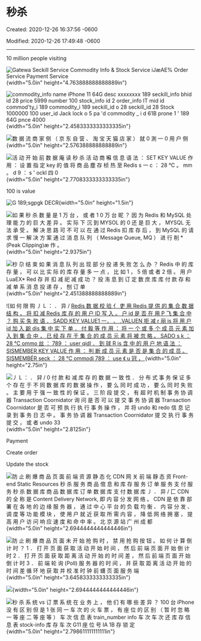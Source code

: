 # 秒杀

Created: 2020-12-26 16:37:56 -0600

Modified: 2020-12-26 17:49:48 -0600

---

10 million people visiting





![Gatewa Seckill Service Commodity Info & Stock Service iJæAE% Order Service Payment Service ](../../media/Payment^JTrade-秒杀-秒杀-image1.png){width="5.0in" height="4.763888888888889in"}



![commodity_info name iPhone 11 64G desc xxxxxxxx 189 seckill_info bhid id 28 price 5999 number 100 stock_info id 2 order_info IT mid id commod'ty_i 189 commodity_i 189 seckill_id o 28 seckill_id 28 Stock 1000000 100 user_id Jack lock o 5 pa 'd commodity _ i d 61B prone 1 ' 189 64G pnce 4000 ](../../media/Payment^JTrade-秒杀-秒杀-image2.png){width="5.0in" height="2.4583333333333335in"}



![数 据 流 商 家 侧 （ 京 东 自 营 、 淘 宝 天 猫 店 家 ） 就 0 測 一 0 用 户 侧 ](../../media/Payment^JTrade-秒杀-秒杀-image3.png){width="5.0in" height="2.576388888888889in"}



![活 动 开 始 前 数 据 庵 读 秒 杀 活 动 商 囌 信 息 语 法 ： SET KEY VALUE 作 用 ： 设 置 指 定 key 的 值 将 商 品 塵 存 桢 热 至 Redis s 一 c ： 28 ℃ 。 mm 。 d 9 ： s ' ockl 四 0 ](../../media/Payment^JTrade-秒杀-秒杀-image4.png){width="5.0in" height="2.7708333333333335in"}

100 is value

![G _189;sgpgk_ DECR ](../../media/Payment^JTrade-秒杀-秒杀-image5.png){width="5.0in" height="1.5in"}

![如 果 秒 杀 数 量 是 1 万 台 ， 或 者 1 0 万 台 昵 ？ 因 为 Redis 和 MySQL 处 理 能 力 的 巨 大 差 异 。 实 际 下 沉 到 MYSOL 的 0 还 是 巨 大 ， MYSQL 无 法 承 受 。 解 决 思 路 可 不 可 以 在 通 过 Redis 扣 库 存 后 ， 到 MySQL 的 请 求 慢 一 解 决 方 案 通 过 消 息 队 列 （ Message Queue, MQ ） 进 行 削 *(Peak Clipping)æ 作 。 ](../../media/Payment^JTrade-秒杀-秒杀-image6.png){width="5.0in" height="2.9375in"}



![杪 尕 结 束 如 果 消 息 队 列 出 现 部 分 投 递 失 败 怎 么 办 ？ Redis 中 的 库 存 量 ， 可 以 比 实 际 的 库 存 量 多 一 点 ， 比 如 1 ， 5 倍 或 者 2 倍 。 用 户 LuaEX* Red 存 并 扣 减 祀 减 成 功 ？ 投 洧 息 到 订 定 数 庶 库 库 付 款 存 和 减 单 系 消 息 投 递 存 ， 刨 订 单 ](../../media/Payment^JTrade-秒杀-秒杀-image7.png){width="5.0in" height="2.451388888888889in"}



![如 何 限 购 丿 L ： ． 异 / [ Redis 数 据 校 验 亻 吏 用 Redis 提 供 的 集 合 数 据 结 构 ， 将 扣 减 Redis 库 存 的 用 户 ID 写 入 。 户 id 是 否 在 用 P 飞 集 合 中 ？ 购 买 失 败 语 ． SADD KEY VALUE1 一， 、 .VALUEN 拒 减 r 丽 is 将 用 户 id 加 入 鼢 dis 集 中 实 下 单 ． 付 毅 等 作 用 ： 将 一 个 或 多 个 成 员 元 素 加 入 到 集 合 中 ， 已 经 存 在 于 集 合 的 成 员 元 素 将 被 忽 略 。 SADO s k ： 28 ℃ ommo 丝 ： 789 ： user qidl ． 到 球 R is 含 中 的 用 户 地 语 法 ： SISMEMBER KEY VALUE 作 用 ： 判 断 成 员 元 素 是 否 是 集 合 的 成 员 。 SISMEMBÉR seck ： 28 ℃ ommodi 789 ： use 《 u 冠 ， ](../../media/Payment^JTrade-秒杀-秒杀-image8.png){width="5.0in" height="2.75in"}





![丿 L ： ． 舁 / 0 付 款 和 减 库 存 的 数 据 一 致 性 ． 分 布 式 事 务 保 证 多 个 存 在 于 不 同 数 据 库 的 数 据 操 作 ， 要 么 同 时 成 功 ， 要 么 同 时 失 败 。 主 要 用 于 强 一 致 性 的 保 证 。 三 阶 段 提 交 ， 有 超 时 机 制 事 务 协 调 器 Transaction Coornidator 询 问 是 否 可 以 提 交 事 务 协 调 器 Transaction Coornidator 是 否 可 预 执 行 执 行 事 务 操 作 ， 并 将 undo 和 redo 信 息 记 录 到 事 务 日 志 中 。 事 务 协 调 器 Transaction Coornidator 提 交 执 行 事 务 提 交 ， 或 者 undo 33 ](../../media/Payment^JTrade-秒杀-秒杀-image9.png){width="5.0in" height="2.8125in"}

Payment

Create order

Update the stock

![防 止 刷 爆 商 品 页 面 前 端 资 源 静 态 化 CDN 网 关 前 端 靜 态 资 Front-end Static Resources 秒 杀 服 务 商 品 倌 息 和 库 存 服 务 订 单 服 务 支 付 服 务 秒 杀 数 据 库 商 品 数 据 库 订 单 数 据 库 支 付 数 据 库 丿 ． 异 / 匚 CDN 的 全 称 是 Content Delivery Network, 即 内 容 分 发 网 络 。 CDN 是 依 靠 部 署 在 各 地 的 边 缘 服 务 器 ， 通 过 中 心 平 台 的 负 载 均 衡 、 内 容 分 发 、 调 度 等 功 能 模 块 ， 使 用 户 就 近 获 取 所 需 内 容 ， 降 低 网 络 拥 塞 ， 提 高 用 户 访 问 响 应 速 度 和 命 中 率 。 北 京 源 站 广 州 成 都 ](../../media/Payment^JTrade-秒杀-秒杀-image10.png){width="5.0in" height="2.6944444444444446in"}



![防 止 刷 爆 商 品 页 面 未 开 始 抢 购 时 ， 禁 用 抢 购 按 钮 。 如 何 计 算 倒 计 时 ？ 1 ． 打 开 页 面 获 取 活 动 开 始 时 间 ， 然 后 前 端 页 面 开 始 倒 计 时 2 ． 打 开 页 面 获 取 距 离 活 动 开 始 的 时 间 差 ， 然 后 前 端 页 面 开 始 倒 计 时 3 ． 前 端 轮 询 (Poll) 服 务 器 的 时 间 ， 并 获 取 距 离 活 动 开 始 的 时 间 差 循 环 地 获 取 并 校 准 时 钟 前 蠛 页 面 服 务 端 ](../../media/Payment^JTrade-秒杀-秒杀-image11.png){width="5.0in" height="3.6458333333333335in"}

![](../../media/Payment^JTrade-秒杀-秒杀-image10.png){width="5.0in" height="2.6944444444444446in"}



![秒 杀 系 统 vs 订 票 系 统 在 业 务 上 ， 他 们 有 哪 些 差 异 ？ 100 台 iPhone 没 有 区 别 但 是 1 张 同 一 车 次 的 火 车 票 ， 有 座 位 的 区 别 （ 暂 时 忽 略 一 等 座 二 等 座 等 ） 车 次 信 息 表 train_number info 车 次 车 次 还 库 存 信 息 表 stock-info 库 存 车 次 G11 座 位 号 IA 1B 存 锁 定 ](../../media/Payment^JTrade-秒杀-秒杀-image12.png){width="5.0in" height="2.798611111111111in"}












